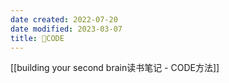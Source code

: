 ```yaml
---
date created: 2022-07-20
date modified: 2023-03-07
title: 🔡CODE
---
```


[[building your second brain读书笔记 - CODE方法]]
